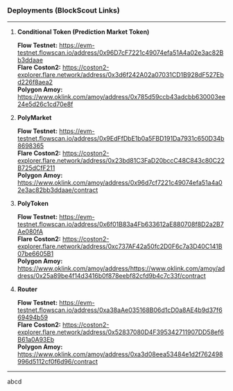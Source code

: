 ### Deployments (BlockScout Links)
***

1. **Conditional Token (Prediction Market Token)**  

    **Flow Testnet:** https://evm-testnet.flowscan.io/address/0x96D7cF7221c49074efa51A4a02e3ac82Bb3ddaae  
   **Flare Coston2:** https://coston2-explorer.flare.network/address/0x3d6f242A02a07031CD1B928dF527Ebd226f8aea2    
   **Polygon Amoy:** https://www.oklink.com/amoy/address/0x785d59ccb43adcbb630003ee24e5d26c1cd70e8f  


2. **PolyMarket**  

   **Flow Testnet:** https://evm-testnet.flowscan.io/address/0x9EdFfDbE1b0a5FBD191Da7931c650D34b8698365  
   **Flare Coston2:** https://coston2-explorer.flare.network/address/0x23bd81C3FaD20bccC48C843c80C22B725dCfF211    
   **Polygon Amoy:** https://www.oklink.com/amoy/address/0x96d7cf7221c49074efa51a4a02e3ac82bb3ddaae/contract  

3. **PolyToken**  

   **Flow Testnet:** https://evm-testnet.flowscan.io/address/0x6f01B83a4Fb633612aE880708f8D2a2B7Ae080fA  
   **Flare Coston2:** https://coston2-explorer.flare.network/address/0xc737AF42a50fc2D0F6c7a3D40C141B07be6605B1    
   **Polygon Amoy:** https://www.oklink.com/amoy/address/https://www.oklink.com/amoy/address/0x25a89be4f14d3416b0f878eebf82cfd9b4c7c33f/contract  

4. **Router**    

   **Flow Testnet:** https://evm-testnet.flowscan.io/address/0xa38aAe035168B06d1cD0a8AE4b9d37f669494b59  
   **Flare Coston2:** https://coston2-explorer.flare.network/address/0x52837080D4F395342711907DD58ef6B61a0A93Eb    
   **Polygon Amoy:** https://www.oklink.com/amoy/address/0xa3d08eea53484e1d2f762498996d5112cf0f6d96/contract  

***

abcd